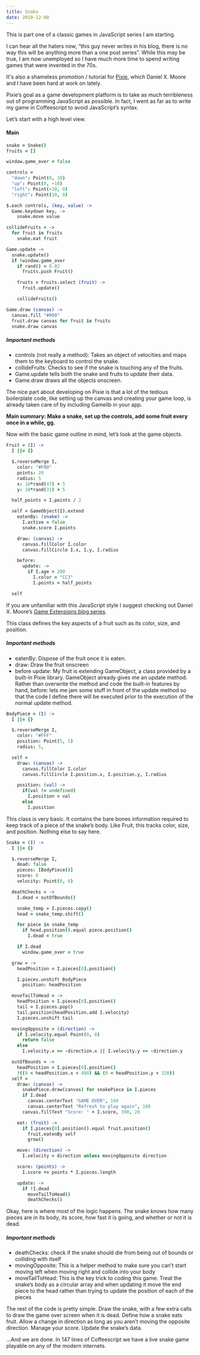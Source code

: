 ```yaml
---
title: Snake
date: 2010-12-08
---
```


This is part one of a classic games in JavaScript series I am starting.

I can hear all the haters now, “this guy never writes in his blog, there is no way this will be anything more than a one post series”. While this may be true, I am now unemployed so I have much more time to spend writing games that were invented in the 70s.

It's also a shameless promotion / tutorial for [Pixie](http://pixieengine.com), which Daniel X. Moore and I have been hard at work on lately.

Pixie’s goal as a game development platform is to take as much terribleness out of programming JavaScript as possible. In fact, I went as far as to write my game in Coffeescript to avoid JavaScript’s syntax.

Let’s start with a high level view.

#### Main

```coffeescript
snake = Snake()
fruits = []

window.game_over = false

controls =
  "down": Point(0, 10)
  "up": Point(0, -10)
  "left": Point(-10, 0)
  "right": Point(10, 0)

$.each controls, (key, value) ->
  Game.keydown key, ->
    snake.move value

collideFruits = ->
  for fruit in fruits
    snake.eat fruit

Game.update ->
  snake.update()
  if !window.game_over
    if rand() < 0.02
      fruits.push Fruit()

    fruits = fruits.select (fruit) ->
      fruit.update()

    collideFruits()

Game.draw (canvas) ->
  canvas.fill "#000"
  fruit.draw canvas for fruit in fruits
  snake.draw canvas
```

##### Important methods
* controls (not really a method): Takes an object of velocities and maps them to the keyboard to control the snake.
* collideFruits: Checks to see if the snake is touching any of the fruits.
* Game.update tells both the snake and fruits to update their data.
* Game.draw draws all the objects onscreen.

The nice part about developing on Pixie is that a lot of the tedious boilerplate code, like setting up the canvas and creating your game loop, is already taken care of by including Gamelib in your app.

**Main summary: Make a snake, set up the controls, add some fruit every once in a while, gg.**

Now with the basic game outline in mind, let’s look at the game objects.

```coffeescript
Fruit = (I) ->
  I ||= {}

  $.reverseMerge I,
    color: "#F00"
    points: 20
    radius: 5
    x: 10*rand(47) + 5
    y: 10*rand(31) + 5

  half_points = I.points / 2

  self = GameObject(I).extend
    eatenBy: (snake) ->
      I.active = false
      snake.score I.points

    draw: (canvas) ->
      canvas.fillColor I.color
      canvas.fillCircle I.x, I.y, I.radius

    before:
      update: ->
        if I.age > 200
          I.color = "CC3"
          I.points = half_points

  self
```

If you are unfamiliar with this JavaScript style I suggest checking out Daniel X. Moore’s [Game Extensions blog series](http://strd6.com/category/256-javascript-game-extensions/).

This class defines the key aspects of a fruit such as its color, size, and position.

##### Important methods
* eatenBy: Dispose of the fruit once it is eaten.
* draw: Draw the fruit onscreen
* before update: My fruit is extending GameObject, a class provided by a built-in Pixie library. GameObject already gives me an update method. Rather than overwrite the method and code the built-in features by hand, before: lets me jam some stuff in front of the update method so that the code I define there will be executed prior to the execution of the normal update method.

```coffeescript
BodyPiece = (I) ->
  I ||= {}

  $.reverseMerge I,
    color: "#FFF"
    position: Point(5, 5)
    radius: 5,

  self =
    draw: (canvas) ->
      canvas.fillColor I.color
      canvas.fillCircle I.position.x, I.position.y, I.radius

    position: (val) ->
      if(val != undefined)
        I.position = val
      else
        I.position
```

This class is very basic. It contains the bare bones information required to keep track of a piece of the snake’s body. Like Fruit, this tracks color, size, and position. Nothing else to say here.

```coffeescript
Snake = (I) ->
  I ||= {}

  $.reverseMerge I,
    dead: false
    pieces: [BodyPiece()]
    score: 0
    velocity: Point(0, 0)

  deathChecks = ->
    I.dead = outOfBounds()

    snake_temp = I.pieces.copy()
    head = snake_temp.shift()

    for piece in snake_temp
      if head.position().equal piece.position()
        I.dead = true

    if I.dead
      window.game_over = true

  grow = ->
    headPosition = I.pieces[0].position()

    I.pieces.unshift BodyPiece
      position: headPosition

  moveTailToHead = ->
    headPosition = I.pieces[0].position()
    tail = I.pieces.pop()
    tail.position(headPosition.add I.velocity)
    I.pieces.unshift tail

  movingOpposite = (direction) ->
    if I.velocity.equal Point(0, 0)
      return false
    else
      I.velocity.x == -direction.x || I.velocity.y == -direction.y

  outOfBounds = ->
    headPosition = I.pieces[0].position()
    !((0 < headPosition.x < 480) && (0 < headPosition.y < 320))
  self =
    draw: (canvas) ->
      snakePiece.draw(canvas) for snakePiece in I.pieces
      if I.dead
        canvas.centerText "GAME OVER", 160
        canvas.centerText "Refresh to play again", 180
      canvas.fillText "Score: " + I.score, 390, 20

    eat: (fruit) ->
      if I.pieces[0].position().equal fruit.position()
        fruit.eatenBy self
        grow()

    move: (direction) ->
      I.velocity = direction unless movingOpposite direction

    score: (points) ->
      I.score += points * I.pieces.length

    update: ->
      if !I.dead
        moveTailToHead()
        deathChecks()
```

Okay, here is where most of the logic happens. The snake knows how many pieces are in its body, its score, how fast it is going, and whether or not it is dead.

##### Important methods
* deathChecks: check if the snake should die from being out of bounds or colliding with itself
* movingOpposite: This is a helper method to make sure you can’t start moving left when moving right and collide into your body
* moveTailToHead: This is the key trick to coding this game. Treat the snake’s body as a circular array and when updating it move the end piece to the head rather than trying to update the position of each of the pieces

The rest of the code is pretty simple. Draw the snake, with a few extra calls to draw the game over screen when it is dead. Define how a snake eats fruit. Allow a change in direction as long as you aren’t moving the opposite direction. Manage your score. Update the snake’s data.

…And we are done. In 147 lines of Coffeescript we have a live snake game playable on any of the modern internets.
